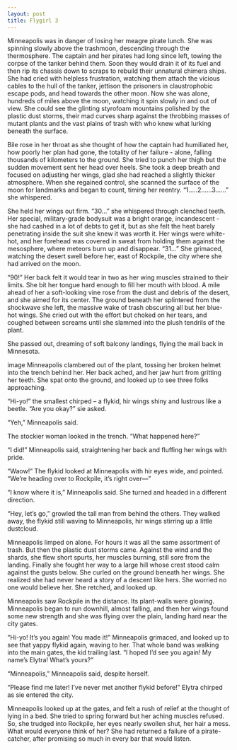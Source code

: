 ```yaml
---
layout: post
title: Flygirl 3
---
```

Minneapolis was in danger of losing her meagre pirate lunch. She was spinning slowly above the trashmoon, descending through the thermosphere. The captain and her pirates had long since left, towing the corpse of the tanker behind them. Soon they would drain it of its fuel and then rip its chassis down to scraps to rebuild their unnatural chimera ships. She had cried with helpless frustration, watching them attach the vicious cables to the hull of the tanker, jettison the prisoners in claustrophobic escape pods, and head towards the other moon. Now she was alone, hundreds of miles above the moon, watching it spin slowly in and out of view. She could see the glinting styrofoam mountains polished by the plastic dust storms, their mad curves sharp against the throbbing masses of mutant plants and the vast plains of trash with who knew what lurking beneath the surface.

Bile rose in her throat as she thought of how the captain had humiliated her, how poorly her plan had gone, the totality of her failure - alone, falling thousands of kilometers to the ground. She tried to punch her thigh but the sudden movement sent her head over heels. She took a deep breath and focused on adjusting her wings, glad she had reached a slightly thicker atmosphere. When she regained control, she scanned the surface of the moon for landmarks and began to count, timing her reentry. “1…..2……3……” she whispered.

She held her wings out firm. “30…” she whispered through clenched teeth. Her special, military-grade bodysuit was a bright orange, incandescent - she had cashed in a lot of debts to get it, but as she felt the heat barely penetrating inside the suit she knew it was worth it. Her wings were white-hot, and her forehead was covered in sweat from holding them against the mesosphere, where meteors burn up and disappear. “31…” She grimaced, watching the desert swell before her, east of Rockpile, the city where she had arrived on the moon.

“90!” Her back felt it would tear in two as her wing muscles strained to their limits. She bit her tongue hard enough to fill her mouth with blood. A mile ahead of her a soft-looking vine rose from the dust and debris of the desert, and she aimed for its center. The ground beneath her splintered from the shockwave she left, the massive wake of trash obscuring all but her blue-hot wings. She cried out with the effort but choked on her tears, and coughed between screams until she slammed into the plush tendrils of the plant.

She passed out, dreaming of soft balcony landings, flying the mail back in Minnesota.

image
Minneapolis clambered out of the plant, tossing her broken helmet into the trench behind her. Her back ached, and her jaw hurt from gritting her teeth. She spat onto the ground, and looked up to see three folks approaching.

“Hi-yo!” the smallest chirped – a flykid, hir wings shiny and lustrous like a beetle. “Are you okay?” sie asked.

“Yeh,” Minneapolis said. 

The stockier woman looked in the trench. “What happened here?”

“I did!” Minneapolis said, straightening her back and fluffing her wings with pride.

“Waow!” The flykid looked at Minneapolis with hir eyes wide, and pointed. “We’re heading over to Rockpile, it’s right over—”

“I know where it is,” Minneapolis said. She turned and headed in a different direction.

“Hey, let’s go,” growled the tall man from behind the others. They walked away, the flykid still waving to Minneapolis, hir wings stirring up a little dustcloud.

Minneapolis limped on alone. For hours it was all the same assortment of trash. But then the plastic dust storms came. Against the wind and the shards, she flew short spurts, her muscles burning, still sore from the landing. Finally she fought her way to a large hill whose crest stood calm against the gusts below. She curled on the ground beneath her wings. She realized she had never heard a story of a descent like hers. She worried no one would believe her. She retched, and looked up.

Minneapolis saw Rockpile in the distance. Its plant-walls were glowing. Minneapolis began to run downhill, almost falling, and then her wings found some new strength and she was flying over the plain, landing hard near the city gates.

“Hi-yo! It’s you again! You made it!” Minneapolis grimaced, and looked up to see that yappy flykid again, waving to her. That whole band was walking into the main gates, the kid trailing last. “I hoped I’d see you again! My name’s Elytra! What’s yours?”

“Minneapolis,” Minneapolis said, despite herself.

“Please find me later! I’ve never met another flykid before!” Elytra chirped as sie entered the city.

Minneapolis looked up at the gates, and felt a rush of relief at the thought of lying in a bed. She tried to spring forward but her aching muscles refused. So, she trudged into Rockpile, her eyes nearly swollen shut, her hair a mess. What would everyone think of her? She had returned a failure of a pirate-catcher, after promising so much in every bar that would listen.